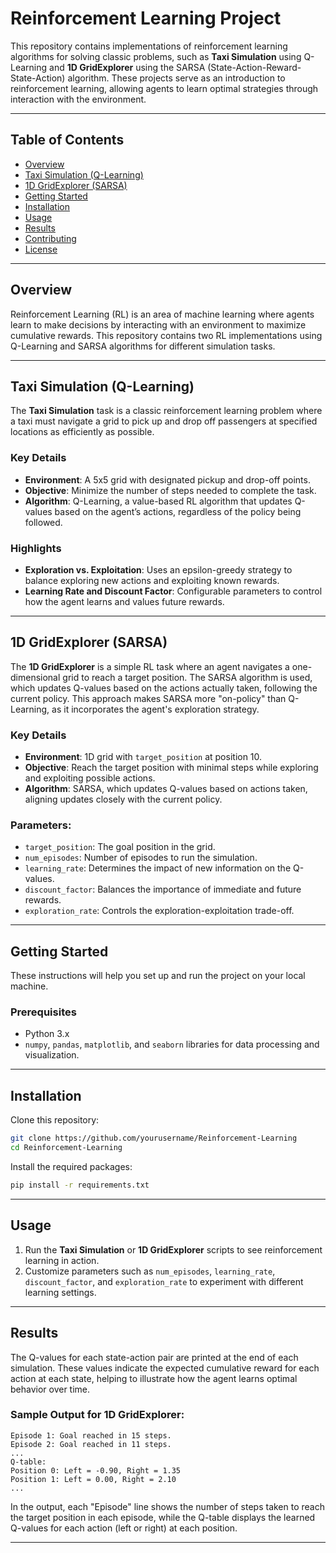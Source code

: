 # Reinforcement Learning Project
This repository contains implementations of reinforcement learning algorithms for solving classic problems, such as **Taxi Simulation** using Q-Learning and **1D GridExplorer** using the SARSA (State-Action-Reward-State-Action) algorithm. These projects serve as an introduction to reinforcement learning, allowing agents to learn optimal strategies through interaction with the environment.

---

## Table of Contents
- [Overview](#overview)
- [Taxi Simulation (Q-Learning)](#taxi-simulation-q-learning)
- [1D GridExplorer (SARSA)](#1d-gridexplorer-sarsa)
- [Getting Started](#getting-started)
- [Installation](#installation)
- [Usage](#usage)
- [Results](#results)
- [Contributing](#contributing)
- [License](#license)

---

## Overview
Reinforcement Learning (RL) is an area of machine learning where agents learn to make decisions by interacting with an environment to maximize cumulative rewards. This repository contains two RL implementations using Q-Learning and SARSA algorithms for different simulation tasks.

---

## Taxi Simulation (Q-Learning)
The **Taxi Simulation** task is a classic reinforcement learning problem where a taxi must navigate a grid to pick up and drop off passengers at specified locations as efficiently as possible. 

### Key Details
- **Environment**: A 5x5 grid with designated pickup and drop-off points.
- **Objective**: Minimize the number of steps needed to complete the task.
- **Algorithm**: Q-Learning, a value-based RL algorithm that updates Q-values based on the agent’s actions, regardless of the policy being followed.

### Highlights
- **Exploration vs. Exploitation**: Uses an epsilon-greedy strategy to balance exploring new actions and exploiting known rewards.
- **Learning Rate and Discount Factor**: Configurable parameters to control how the agent learns and values future rewards.

---

## 1D GridExplorer (SARSA)
The **1D GridExplorer** is a simple RL task where an agent navigates a one-dimensional grid to reach a target position. The SARSA algorithm is used, which updates Q-values based on the actions actually taken, following the current policy. This approach makes SARSA more "on-policy" than Q-Learning, as it incorporates the agent's exploration strategy.

### Key Details
- **Environment**: 1D grid with `target_position` at position 10.
- **Objective**: Reach the target position with minimal steps while exploring and exploiting possible actions.
- **Algorithm**: SARSA, which updates Q-values based on actions taken, aligning updates closely with the current policy.

### Parameters:
- `target_position`: The goal position in the grid.
- `num_episodes`: Number of episodes to run the simulation.
- `learning_rate`: Determines the impact of new information on the Q-values.
- `discount_factor`: Balances the importance of immediate and future rewards.
- `exploration_rate`: Controls the exploration-exploitation trade-off.

---

## Getting Started
These instructions will help you set up and run the project on your local machine.

### Prerequisites
- Python 3.x
- `numpy`, `pandas`, `matplotlib`, and `seaborn` libraries for data processing and visualization.

---

## Installation
Clone this repository:

```bash
git clone https://github.com/yourusername/Reinforcement-Learning
cd Reinforcement-Learning
```

Install the required packages:

```bash
pip install -r requirements.txt
```

---

## Usage
1. Run the **Taxi Simulation** or **1D GridExplorer** scripts to see reinforcement learning in action.
2. Customize parameters such as `num_episodes`, `learning_rate`, `discount_factor`, and `exploration_rate` to experiment with different learning settings.

---

## Results
The Q-values for each state-action pair are printed at the end of each simulation. These values indicate the expected cumulative reward for each action at each state, helping to illustrate how the agent learns optimal behavior over time.

### Sample Output for 1D GridExplorer:
```
Episode 1: Goal reached in 15 steps.
Episode 2: Goal reached in 11 steps.
...
Q-table:
Position 0: Left = -0.90, Right = 1.35
Position 1: Left = 0.00, Right = 2.10
...
```

In the output, each "Episode" line shows the number of steps taken to reach the target position in each episode, while the Q-table displays the learned Q-values for each action (left or right) at each position.

---
